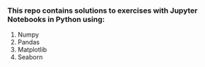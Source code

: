 ### This repo contains solutions to exercises with Jupyter Notebooks in Python using:

1. Numpy
2. Pandas
3. Matplotlib
4. Seaborn
